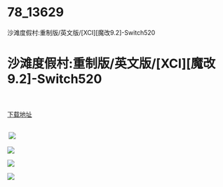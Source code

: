 # 78_13629
沙滩度假村:重制版/英文版/[XCI][魔改9.2]-Switch520
# 沙滩度假村:重制版/英文版/[XCI][魔改9.2]-Switch520
 <br/></br>
[下载地址](https://www.switch520.cc/article/13629 "下载地址")
<br/></br>

<p><strong>&nbsp;<img src="https://www.switch520.cc/muke_img/upload_art_editor_20210511-1_5aa94b746c5265269c30c65704da70f7.jpg"> </strong></p>
<p><img src="https://www.switch520.cc/muke_img/upload_art_editor_20210511-1_9ffa8fa51000935f311b0ac1444dd43b.jpg"></p>
<p><img src="https://www.switch520.cc/muke_img/upload_art_editor_20210511-1_20414155ec7c1a76eaabe5b3eb8f18bd.jpg"></p>
<p><img src="https://www.switch520.cc/muke_img/upload_art_editor_20210511-1_9f56ca4d77f6cc0b618599d350fa33d7.jpg"></p>
<p><strong>&nbsp;</strong></p>
